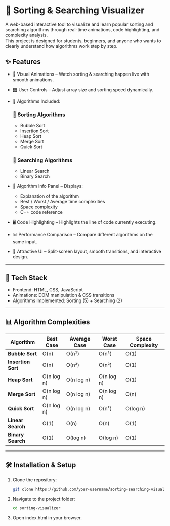 # 🎨 Sorting & Searching Visualizer  

A web-based interactive tool to visualize and learn popular sorting and searching algorithms through real-time animations, code highlighting, and complexity analysis.  
This project is designed for students, beginners, and anyone who wants to clearly understand how algorithms work step by step.  



## ✨ Features  

- 🎥 Visual Animations – Watch sorting & searching happen live with smooth animations.  
- 🎛 User Controls – Adjust array size and sorting speed dynamically.  
- 🔄 Algorithms Included:  
  ### 🔹 Sorting Algorithms  
  - Bubble Sort  
  - Insertion Sort  
  - Heap Sort  
  - Merge Sort  
  - Quick Sort  

  ### 🔹 Searching Algorithms  
  - Linear Search  
  - Binary Search  

- 📖 Algorithm Info Panel – Displays:  
  - Explanation of the algorithm  
  - Best / Worst / Average time complexities  
  - Space complexity  
  - C++ code reference  

- 🖥 Code Highlighting – Highlights the line of code currently executing.  
- 📊 Performance Comparison – Compare different algorithms on the same input.  
- 🎨 Attractive UI – Split-screen layout, smooth transitions, and interactive design.  

---

## 🚀 Tech Stack  

- Frontend: HTML, CSS, JavaScript  
- Animations: DOM manipulation & CSS transitions  
- Algorithms Implemented: Sorting (5) + Searching (2)  

---

## 📊 Algorithm Complexities  

| Algorithm       | Best Case | Average Case | Worst Case | Space Complexity |
|-----------------|-----------|--------------|------------|------------------|
| **Bubble Sort** | O(n)      | O(n²)        | O(n²)      | O(1)             |
| **Insertion Sort** | O(n)   | O(n²)        | O(n²)      | O(1)             |
| **Heap Sort**   | O(n log n)| O(n log n)  | O(n log n) | O(1)             |
| **Merge Sort**  | O(n log n)| O(n log n)  | O(n log n) | O(n)             |
| **Quick Sort**  | O(n log n)| O(n log n)  | O(n²)      | O(log n)         |
| **Linear Search** | O(1)    | O(n)        | O(n)       | O(1)             |
| **Binary Search** | O(1)   | O(log n)    | O(log n)   | O(1)             |

---

## 🛠 Installation & Setup  

1. Clone the repository:  
   ```bash
   git clone https://github.com/your-username/sorting-searching-visualizer.git
   
2. Navigate to the project folder:
   ```bash
   cd sorting-visualizer


3. Open index.html in your browser.

